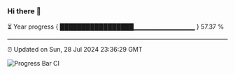 ### Hi there 👋

⏳ Year progress { █████████████████▁▁▁▁▁▁▁▁▁▁▁▁▁ } 57.37 %

---

⏰ Updated on Sun, 28 Jul 2024 23:36:29 GMT

![Progress Bar CI](https://github.com/IshwaranRudhara/GIT-ACTION/workflows/Progress%20Bar%20CI/badge.svg)

